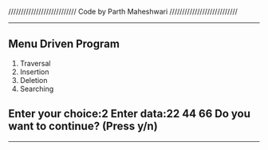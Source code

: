///////////////////////////
Code by Parth Maheshwari
///////////////////////////


--------------------------
Menu Driven Program
--------------------------


1. Traversal
2. Insertion
3. Deletion
4. Searching

Enter your choice:2
Enter data:22 44 66
Do you want to continue? (Press y/n)
-------------------------------------------
-------------------------------------------
